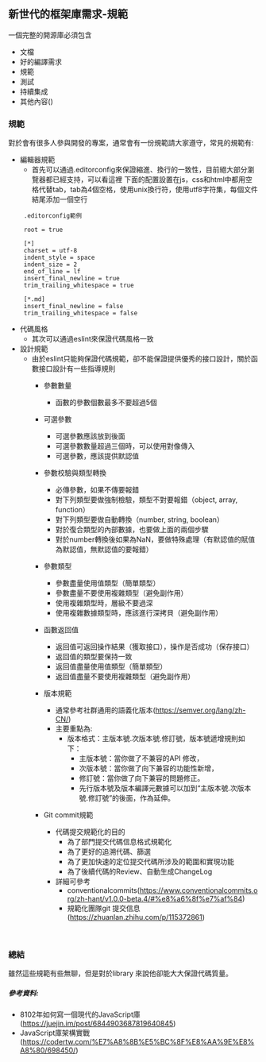 ## 新世代的框架庫需求-規範
一個完整的開源庫必須包含
* 文檔
* 好的編譯需求
* 規範
* 測試
* 持續集成
* 其他內容()

### 規範
對於會有很多人參與開發的專案，通常會有一份規範請大家遵守，常見的規範有:
- 編輯器規範
  - 首先可以通過.editorconfig來保證縮進、換行的一致性，目前絕大部分瀏覽器都已經支持，可以看這裡
   下面的配置設置在js，css和html中都用空格代替tab，tab為4個空格，使用unix換行符，使用utf8字符集，每個文件結尾添加一個空行
   ```
    .editorconfig範例
    
    root = true

    [*]
    charset = utf-8
    indent_style = space
    indent_size = 2
    end_of_line = lf
    insert_final_newline = true
    trim_trailing_whitespace = true

    [*.md]
    insert_final_newline = false
    trim_trailing_whitespace = false
   ```
- 代碼風格
  - 其次可以通過eslint來保證代碼風格一致
- 設計規範
  - 由於eslint只能夠保證代碼規範，卻不能保證提供優秀的接口設計，關於函數接口設計有一些指導規則
    - 參數數量
      - 函數的參數個數最多不要超過5個
    - 可選參數
      - 可選參數應該放到後面
      - 可選參數數量超過三個時，可以使用對像傳入
      - 可選參數，應該提供默認值
    - 參數校驗與類型轉換
      - 必傳參數，如果不傳要報錯
      - 對下列類型要做強制檢驗，類型不對要報錯（object, array, function）
      - 對下列類型要做自動轉換（number, string, boolean）
      - 對於復合類型的內部數據，也要做上面的兩個步驟
      - 對於number轉換後如果為NaN，要做特殊處理（有默認值的賦值為默認值，無默認值的要報錯）

    - 參數類型
      - 參數盡量使用值類型（簡單類型）
      - 參數盡量不要使用複雜類型（避免副作用）
      - 使用複雜類型時，層級不要過深
      - 使用複雜數據類型時，應該進行深拷貝（避免副作用）

    - 函數返回值
      - 返回值可返回操作結果（獲取接口），操作是否成功（保存接口）
      - 返回值的類型要保持一致
      - 返回值盡量使用值類型（簡單類型）
      - 返回值盡量不要使用複雜類型（避免副作用）

    - 版本規範
      - 通常參考社群通用的語義化版本(https://semver.org/lang/zh-CN/)
      - 主要重點為:
        - 版本格式：主版本號.次版本號.修訂號，版本號遞增規則如下：
           - 主版本號：當你做了不兼容的API 修改，
           - 次版本號：當你做了向下兼容的功能性新增，
           - 修訂號：當你做了向下兼容的問題修正。
           - 先行版本號及版本編譯元數據可以加到“主版本號.次版本號.修訂號”的後面，作為延伸。
    - Git commit規範
      - 代碼提交規範化的目的
        - 為了部門提交代碼信息格式規範化
        - 為了更好的追溯代碼、篩選
        - 為了更加快速的定位提交代碼所涉及的範圍和實現功能
        - 為了後續代碼的Review、自動生成ChangeLog
      - 詳細可參考
        - conventionalcommits(https://www.conventionalcommits.org/zh-hant/v1.0.0-beta.4/#%e8%a6%8f%e7%af%84)
        - 規範化團隊git 提交信息(https://zhuanlan.zhihu.com/p/115372861)

</br>

### 總結

雖然這些規範有些無聊，但是對於library 來說他卻能大大保證代碼質量。


##### 參考資料: 
- 8102年如何寫一個現代的JavaScript庫(https://juejin.im/post/6844903687819640845)
- JavaScript庫架構實戰(https://codertw.com/%E7%A8%8B%E5%BC%8F%E8%AA%9E%E8%A8%80/698450/)
